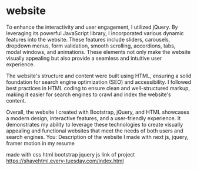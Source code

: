 #  website
To enhance the interactivity and user engagement, I utilized jQuery. By leveraging its powerful JavaScript library, I incorporated various dynamic features into the website. These features include sliders, carousels, dropdown menus, form validation, smooth scrolling, accordions, tabs, modal windows, and animations. These elements not only make the website visually appealing but also provide a seamless and intuitive user experience.

The website's structure and content were built using HTML, ensuring a solid foundation for search engine optimization (SEO) and accessibility. I followed best practices in HTML coding to ensure clean and well-structured markup, making it easier for search engines to crawl and index the website's content.

Overall, the website I created with Bootstrap, jQuery, and HTML showcases a modern design, interactive features, and a user-friendly experience. It demonstrates my ability to leverage these technologies to create visually appealing and functional websites that meet the needs of both users and search engines.
You: Description of the website I made with next js, jquery, framer motion in my resume



made with css html bootstrap jquery js
link of project https://shavehtml.every-tuesday.com/index.html
